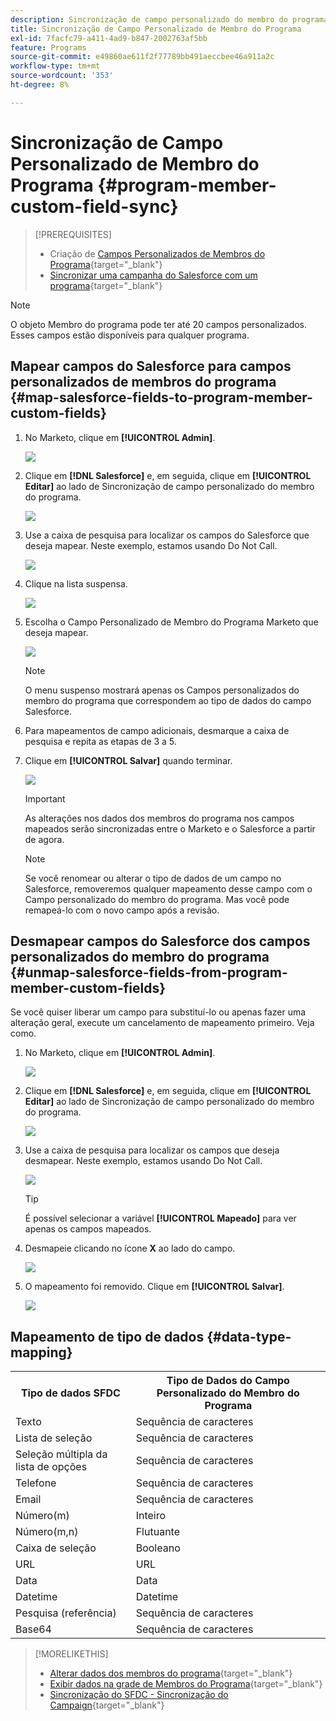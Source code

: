 ```yaml
---
description: Sincronização de campo personalizado do membro do programa - Documentação do Marketo - Documentação do produto
title: Sincronização de Campo Personalizado de Membro do Programa
exl-id: 7facfc79-a411-4ad9-b847-2002763af5bb
feature: Programs
source-git-commit: e49860ae611f2f77789bb491aeccbee46a911a2c
workflow-type: tm+mt
source-wordcount: '353'
ht-degree: 8%

---
```


# Sincronização de Campo Personalizado de Membro do Programa {#program-member-custom-field-sync}

>[!PREREQUISITES]
>
>* Criação de [Campos Personalizados de Membros do Programa](/help/marketo/product-docs/core-marketo-concepts/programs/working-with-programs/program-member-custom-fields.md){target="_blank"}
>* [Sincronizar uma campanha do Salesforce com um programa](/help/marketo/product-docs/core-marketo-concepts/programs/working-with-programs/sync-an-sfdc-campaign-with-a-program.md){target="_blank"}

>[!NOTE]
>
>O objeto Membro do programa pode ter até 20 campos personalizados. Esses campos estão disponíveis para qualquer programa.

## Mapear campos do Salesforce para campos personalizados de membros do programa {#map-salesforce-fields-to-program-member-custom-fields}

1. No Marketo, clique em **[!UICONTROL Admin]**.

   ![](assets/program-member-custom-field-sync-1.png)

1. Clique em **[!DNL Salesforce]** e, em seguida, clique em **[!UICONTROL Editar]** ao lado de Sincronização de campo personalizado do membro do programa.

   ![](assets/program-member-custom-field-sync-2.png)

1. Use a caixa de pesquisa para localizar os campos do Salesforce que deseja mapear. Neste exemplo, estamos usando Do Not Call.

   ![](assets/program-member-custom-field-sync-3.png)

1. Clique na lista suspensa.

   ![](assets/program-member-custom-field-sync-4.png)

1. Escolha o Campo Personalizado de Membro do Programa Marketo que deseja mapear.

   ![](assets/program-member-custom-field-sync-5.png)

   >[!NOTE]
   >
   >O menu suspenso mostrará apenas os Campos personalizados do membro do programa que correspondem ao tipo de dados do campo Salesforce.

1. Para mapeamentos de campo adicionais, desmarque a caixa de pesquisa e repita as etapas de 3 a 5.

1. Clique em **[!UICONTROL Salvar]** quando terminar.

   ![](assets/program-member-custom-field-sync-6.png)

   >[!IMPORTANT]
   >
   >As alterações nos dados dos membros do programa nos campos mapeados serão sincronizadas entre o Marketo e o Salesforce a partir de agora.

   >[!NOTE]
   >
   >Se você renomear ou alterar o tipo de dados de um campo no Salesforce, removeremos qualquer mapeamento desse campo com o Campo personalizado do membro do programa. Mas você pode remapeá-lo com o novo campo após a revisão.

## Desmapear campos do Salesforce dos campos personalizados do membro do programa {#unmap-salesforce-fields-from-program-member-custom-fields}

Se você quiser liberar um campo para substituí-lo ou apenas fazer uma alteração geral, execute um cancelamento de mapeamento primeiro. Veja como.

1. No Marketo, clique em **[!UICONTROL Admin]**.

   ![](assets/program-member-custom-field-sync-7.png)

1. Clique em **[!DNL Salesforce]** e, em seguida, clique em **[!UICONTROL Editar]** ao lado de Sincronização de campo personalizado do membro do programa.

   ![](assets/program-member-custom-field-sync-8.png)

1. Use a caixa de pesquisa para localizar os campos que deseja desmapear. Neste exemplo, estamos usando Do Not Call.

   ![](assets/program-member-custom-field-sync-9.png)

   >[!TIP]
   >
   >É possível selecionar a variável **[!UICONTROL Mapeado]** para ver apenas os campos mapeados.

1. Desmapeie clicando no ícone **X** ao lado do campo.

   ![](assets/program-member-custom-field-sync-10.png)

1. O mapeamento foi removido. Clique em **[!UICONTROL Salvar]**.

   ![](assets/program-member-custom-field-sync-11.png)

## Mapeamento de tipo de dados {#data-type-mapping}

<table>
  <colgroup>
    <col/>
    <col/>
  </colgroup>
  <tbody>
    <tr>
      <th>Tipo de dados SFDC</th>
      <th>Tipo de Dados do Campo Personalizado do Membro do Programa</th>
    </tr>
    <tr>
      <td>Texto</td>
      <td>Sequência de caracteres</td>
    </tr>
    <tr>
      <td>Lista de seleção</td>
      <td>Sequência de caracteres</td>
    </tr>
    <tr>
      <td>Seleção múltipla da lista de opções</td>
      <td>Sequência de caracteres</td>
    </tr>
    <tr>
      <td>Telefone</td>
      <td>Sequência de caracteres</td>
    </tr>
    <tr>
      <td>Email</td>
      <td>Sequência de caracteres</td>
    </tr>
    <tr>
      <td>Número(m)</td>
      <td>Inteiro</td>
    </tr>
    <tr>
      <td>Número(m,n)</td>
      <td>Flutuante</td>
    </tr>
    <tr>
      <td>Caixa de seleção</td>
      <td>Booleano</td>
    </tr>
    <tr>
      <td>URL</td>
      <td>URL</td>
    </tr>
    <tr>
      <td>Data</td>
      <td>Data</td>
    </tr>
    <tr>
      <td>Datetime</td>
      <td>Datetime</td>
    </tr>
    <tr>
      <td>Pesquisa (referência)</td>
      <td>Sequência de caracteres</td>
    </tr>
    <tr>
      <td>Base64</td>
      <td>Sequência de caracteres</td>
    </tr>
  </tbody>
</table>

>[!MORELIKETHIS]
>
>* [Alterar dados dos membros do programa](/help/marketo/product-docs/core-marketo-concepts/smart-campaigns/program-flow-actions/change-program-member-data.md){target="_blank"}
>* [Exibir dados na grade de Membros do Programa](/help/marketo/product-docs/core-marketo-concepts/programs/working-with-programs/manage-and-view-members.md){target="_blank"}
>* [Sincronização do SFDC - Sincronização do Campaign](/help/marketo/product-docs/crm-sync/salesforce-sync/sfdc-sync-details/sfdc-sync-campaign-sync.md){target="_blank"}
